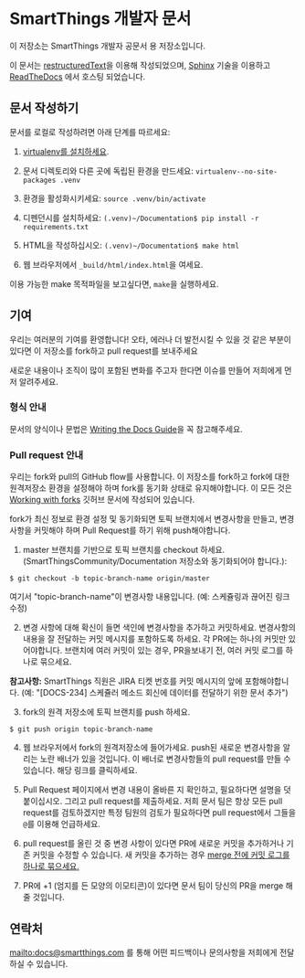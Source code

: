 # SmartThings 개발자 문서

이 저장소는 SmartThings 개발자 공문서 용 저장소입니다.

이 문서는 [restructuredText](http://docutils.sourceforge.net/rst.html)을
이용해 작성되었으며, [Sphinx](http://www.sphinx-doc.org/en/stable/) 기술을 이용하고
[ReadTheDocs](http://readthedocs.org) 에서 호스팅 되었습니다.

## 문서 작성하기

문서를 로컬로 작성하려면 아래 단계를 따르세요:

1. [virtualenv를 설치하세요](https://virtualenv.pypa.io/en/latest/installation.html).

2. 문서 디렉토리와 다른 곳에 독립된 환경을 만드세요: `virtualenv--no-site-packages .venv`

3. 환경을 활성화시키세요: `source .venv/bin/activate`

4. 디펜던시를 설치하세요: `(.venv)~/Documentation$ pip install -r
requirements.txt`

5. HTML을 작성하십시오: `(.venv)~/Documentation$ make html`

6. 웹 브라우저에서 `_build/html/index.html`을 여세요.

이용 가능한 make 목적파일을 보고싶다면, `make`을 실행하세요.

## 기여

우리는 여러분의 기여를 환영합니다! 오타, 에러나 더 발전시킬 수 있을 것
같은 부분이 있다면 이 저장소를 fork하고 pull request를 보내주세요

새로운 내용이나 조직이 많이 포함된 변화를 주고자 한다면 이슈를 만들어
저희에게 먼저 알려주세요.

### 형식 안내

문서의 양식이나 문법은 [Writing the Docs
Guide](http://docs.smartthings.com/en/latest/contributing/style-guide.html)을
꼭 참고해주세요.

### Pull request 안내

우리는 fork와 pull의 GitHub flow를 사용합니다.
이 저장소를 fork하고 fork에 대한 원격저장소 환경을 설정해야 하며 fork를 동기화 상태로 유지해야합니다.
이 모든 것은 [Working with forks](https://help.github.com/articles/working-with-forks) 깃허브 문서에 작성되어 있습니다.

fork가 최신 정보로 환경 설정 및 동기화되면 토픽 브랜치에서 변경사항을 만들고, 변경사항을 커밋해야 하며 Pull Request를 하기 위해 push해야합니다.

1. master 브랜치를 기반으로 토픽 브랜치를 checkout 하세요. (SmartThingsCommunity/Documentation 저장소와 동기화되어야 합니다.):

`$ git checkout -b topic-branch-name origin/master`

여기서 "topic-branch-name"이 변경사항 내용입니다. (예: 스케쥴링과 끊어진 링크 수정)

2. 변경 사항에 대해 확신이 들면 색인에 변경사항을 추가하고 커밋하세요. 변경사항의 내용을 잘 전달하는 커밋 메시지를 포함하도록 하세요. 
각 PR에는 하나의 커밋만 있어야합니다. 브랜치에 여러 커밋이 있는 경우, PR을보내기 전, 여러 커밋 로그를 하나로 묶으세요.

**참고사항:** SmartThings 직원은 JIRA 티켓 번호를 커밋 메시지의 앞에 포함해야합니다. (예: "[DOCS-234] 스케쥴러 메소드 회신에 데이터를 전달하기 위한 문서 추가")

3. fork의 원격 저장소에 토픽 브랜치를 push 하세요.

`$ git push origin topic-branch-name`

4. 웹 브라우저에서 fork의 원격저장소에 들어가세요. push된 새로운 변경사항을 알리는 노란 배너가 있을 것입니다. 이 배너로 변경사항들의 pull request를 만들 수 있습니다. 해당 링크를 클릭하세요.

5. Pull Request 페이지에서 변경 내용이 올바른 지 확인하고, 필요하다면 설명을 덧붙이십시오. 그리고 pull request를 제출하세요. 저희 문서 팀은 항상 모든 pull request를 검토하겠지만 특정 팀원의 검토가 필요하다면 pull request에서 그들을 `@`를 이용해 언급하세요.

6. pull request를 올린 것 중 변경 사항이 있다면 PR에 새로운 커밋을 추가하거나 기존 커밋을 수정할 수 있습니다.
새 커밋을 추가하는 경우 [merge 전에 커밋 로그를 하나로 묶으세요.](https://github.com/ginatrapani/todo.txt-android/wiki/Squash-All-Commits-Related-to-a-Single-Issue-into-a-Single-Commit)

7. PR에 +1 (엄지를 든 모양의 이모티콘)이 있다면 문서 팀이 당신의 PR을 merge 해줄 것입니다.

## 연락처

<mailto:docs@smartthings.com> 를 통해 어떤 피드백이나 문의사항을 저희에게 전달하실 수 있습니다.
